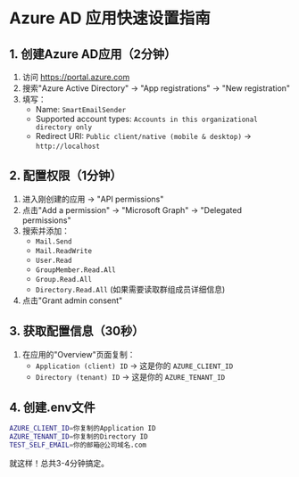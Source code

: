 # Azure AD 应用快速设置指南

## 1. 创建Azure AD应用（2分钟）
1. 访问 https://portal.azure.com
2. 搜索"Azure Active Directory" → "App registrations" → "New registration"
3. 填写：
   - Name: `SmartEmailSender`
   - Supported account types: `Accounts in this organizational directory only`
   - Redirect URI: `Public client/native (mobile & desktop)` → `http://localhost`

## 2. 配置权限（1分钟）
1. 进入刚创建的应用 → "API permissions"
2. 点击"Add a permission" → "Microsoft Graph" → "Delegated permissions"
3. 搜索并添加：
   - `Mail.Send`
   - `Mail.ReadWrite` 
   - `User.Read`
   - `GroupMember.Read.All`
   - `Group.Read.All`
   - `Directory.Read.All` (如果需要读取群组成员详细信息)
4. 点击"Grant admin consent"

## 3. 获取配置信息（30秒）
1. 在应用的"Overview"页面复制：
   - `Application (client) ID` → 这是你的 `AZURE_CLIENT_ID`
   - `Directory (tenant) ID` → 这是你的 `AZURE_TENANT_ID`

## 4. 创建.env文件
```bash
AZURE_CLIENT_ID=你复制的Application ID
AZURE_TENANT_ID=你复制的Directory ID
TEST_SELF_EMAIL=你的邮箱@公司域名.com
```

就这样！总共3-4分钟搞定。